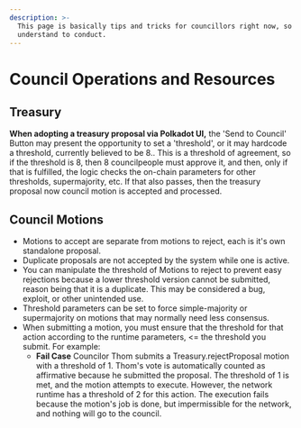 ```yaml
---
description: >-
  This page is basically tips and tricks for councillors right now, so they
  understand to conduct.
---
```


# Council Operations and Resources

## Treasury

**When adopting a treasury proposal via Polkadot UI,** the 'Send to Council' Button may present the opportunity to set a 'threshold', or it may hardcode a threshold, currently believed to be 8.. This is a threshold of agreement, so if the threshold is 8, then 8 councilpeople must approve it, and then, only if that is fulfilled, the logic checks the on-chain parameters for other thresholds, supermajority, etc.  If that also passes, then the treasury proposal now council motion is accepted and processed. 



## Council Motions

* Motions to accept are separate from motions to reject, each is it's own standalone proposal.  
* Duplicate proposals are not accepted by the system while one is active.
* You can manipulate the threshold of Motions to reject to prevent easy rejections because a lower threshold version cannot be submitted, reason being that it is a duplicate.  This may be considered a bug, exploit, or other unintended use. 
* Threshold parameters can be set to force simple-majority or supermajority on motions that may normally need less consensus. 
* When submitting a motion, you must ensure that the threshold for that action according to the runtime parameters, &lt;= the threshold you submit. For example:
  * **Fail Case** Councilor Thom submits a Treasury.rejectProposal motion with a threshold of 1. Thom's vote is automatically counted as affirmative because he submitted the proposal. The threshold of 1 is met, and the motion attempts to execute.  However, the network runtime has a threshold of 2 for this action. The execution fails because the motion's job is done, but impermissible for the network, and nothing will go to the council. 




